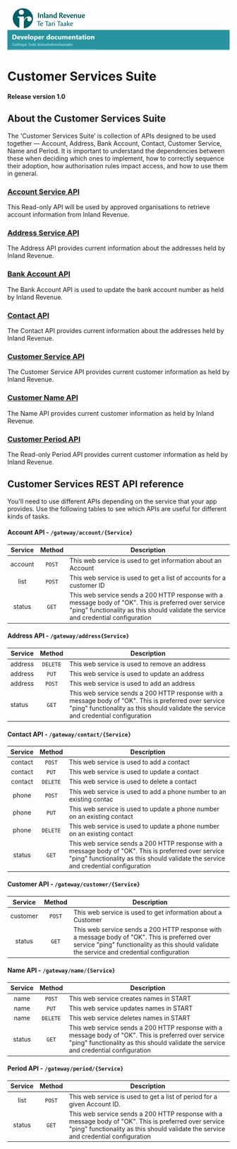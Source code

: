 
![IRD logo](../Images/IRlogo.gif)
![Software Dev](../Images/SoftwareDev.png)

# Customer Services Suite
#### Release version 1.0 

## About the Customer Services Suite
The 'Customer Services Suite’ is collection of APIs designed to be used together — Account, Address, Bank Account, Contact, Customer Service, Name and Period. It is 
important to understand the dependencies between these when deciding which ones to implement, how to correctly sequence their adoption, how authorisation rules 
impact access, and how to use them in general. 

### [Account Service API](Service%20-%20Account)
This Read-only API will be used by approved organisations to retrieve account information from Inland Revenue.

### [Address Service API](Service%20-%20Address)
The Address API provides current information about the addresses held by Inland Revenue.

### [Bank Account API](Service%20-%20Account) 
The Bank Account API is used to update the bank account number as held by Inland Revenue.

### [Contact API](Service%20-%20Contact) 
The Contact API provides current information about the addresses held by Inland Revenue.

### [Customer Service API](Service%20-%20Customer)
The Customer Service API provides current customer information as held by Inland Revenue. 

### [Customer Name API](Service%20-%20Name)
The Name API provides current customer information as held by Inland Revenue. 

### [Customer Period API](Service%20-%20Period)
The Read-only Period API provides current customer information as held by Inland Revenue. 


## Customer Services REST API reference

You'll need to use different APIs depending on the service that your app provides. Use the following tables to see which APIs are useful for different kinds of tasks.

#### Account API - `/gateway/account/{Service}`
| Service | Method | Description | 
| :--: | :--: | -- |
| account | `POST` | This web service is used to get information about an Account | 
| list | `POST` | This web service is used to get a list of accounts for a customer ID | 
| status | `GET` | This web service sends a 200 HTTP response with a message body of "OK". This is preferred over service "ping" functionality as this should validate the service and credential configuration | 

#### Address API - `/gateway/address{Service}`
| Service | Method | Description | 
| -- | :--: | -- |
| address | `DELETE` | This web service is used to remove an address | 
| address | `PUT` | This web service is used to update an address | 
| address | `POST` | This web service is used to add an address |
| status | `GET` | This web service sends a 200 HTTP response with a message body of "OK". This is preferred over service "ping" functionality as this should validate the service and credential configuration |  

#### Contact API - `/gateway/contact/{Service}`
| Service | Method | Description | 
| :--: | :--: | -- |
| contact | `POST` | This web service is used to add a contact | 
| contact | `PUT` | This web service is used to update a contact | 
| contact | `DELETE` | This web service is used to delete a contact | 
| phone | `POST` | This web service is used to add a phone number to an existing contac | 
| phone | `PUT` | This web service is used to update a phone number on an existing contact | 
| phone | `DELETE` | This web service is used to update a phone number on an existing contact | 
| status | `GET` | This web service sends a 200 HTTP response with a message body of "OK". This is preferred over service "ping" functionality as this should validate the service and credential configuration | 

#### Customer API - `/gateway/customer/{Service}`
| Service | Method | Description | 
| :--: | :--: | -- |
| customer | `POST` | This web service is used to get information about a Customer |
| status | `GET` | This web service sends a 200 HTTP response with a message body of "OK". This is preferred over service "ping" functionality as this should validate the service and credential configuration | 


#### Name API - `/gateway/name/{Service}`
| Service | Method | Description | 
| :--: | :--: | -- |
| name | `POST` | This web service creates names in START |
| name | `PUT` | This web service updates names in START |
| name | `DELETE` | This web service deletes names in START |
| status | `GET` | This web service sends a 200 HTTP response with a message body of "OK". This is preferred over service "ping" functionality as this should validate the service and credential configuration | 

#### Period API - `/gateway/period/{Service}`
| Service | Method | Description | 
| :--: | :--: | -- |
| list | `POST` | This web service is used to get a list of period for a given Account ID.| 
| status | `GET` | This web service sends a 200 HTTP response with a message body of "OK". This is preferred over service "ping" functionality as this should validate the service and credential configuration | 
